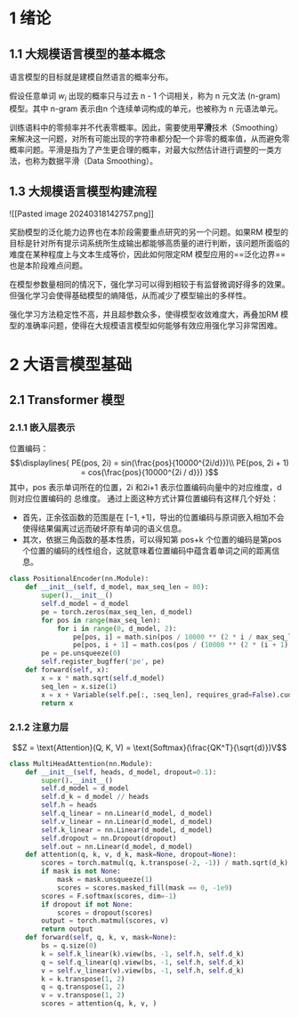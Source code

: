 # 1 绪论
## 1.1 大规模语言模型的基本概念
语言模型的目标就是建模自然语言的概率分布。

假设任意单词 $w_i$ 出现的概率只与过去 n - 1 个词相关，称为 n 元文法 (n-gram) 模型。其中 n-gram 表示由n 个连续单词构成的单元，也被称为 n 元语法单元。

训练语料中的零频率并不代表零概率。因此，需要使用**平滑**技术（Smoothing）来解决这一问题，对所有可能出现的字符串都分配一个非零的概率值，从而避免零概率问题。平滑是指为了产生更合理的概率，对最大似然估计进行调整的一类方法，也称为数据平滑（Data Smoothing）。

## 1.3 大规模语言模型构建流程
![[Pasted image 20240318142757.png]]

奖励模型的泛化能力边界也在本阶段需要重点研究的另一个问题。如果RM 模型的目标是针对所有提示词系统所生成输出都能够高质量的进行判断，该问题所面临的难度在某种程度上与文本生成等价，因此如何限定RM 模型应用的==泛化边界==也是本阶段难点问题。

在模型参数量相同的情况下，强化学习可以得到相较于有监督微调好得多的效果。但强化学习会使得基础模型的熵降低，从而减少了模型输出的多样性。

强化学习方法稳定性不高，并且超参数众多，使得模型收敛难度大，再叠加RM 模型的准确率问题，使得在大规模语言模型如何能够有效应用强化学习非常困难。
# 2 大语言模型基础
## 2.1 Transformer 模型
### 2.1.1 嵌入层表示
位置编码：
$$\displaylines{
PE(pos, 2i) = sin(\frac{pos}{10000^{2i/d}})\\
PE(pos, 2i + 1) =  cos(\frac{pos}{10000^{2i / d}})
}$$
其中，pos 表示单词所在的位置，2i 和2i+1 表示位置编码向量中的对应维度，d 则对应位置编码的
总维度。
通过上面这种方式计算位置编码有这样几个好处：
- 首先，正余弦函数的范围是在 $[-1,+1]$，导出的位置编码与原词嵌入相加不会使得结果偏离过远而破坏原有单词的语义信息。
- 其次，依据三角函数的基本性质，可以得知第 pos+k 个位置的编码是第pos 个位置的编码的线性组合，这就意味着位置编码中蕴含着单词之间的距离信息。

```python
class PositionalEncoder(nn.Module):
	def __init__(self, d_model, max_seq_len = 80):
		super().__init__()
		self.d_model = d_model
		pe = torch.zeros(max_seq_len, d_model)
		for pos in range(max_seq_len):
			for i in range(0, d_model, 2):
				pe[pos, i] = math.sin(pos / 10000 ** (2 * i / max_seq_len))
				pe[pos, i + 1] = math.cos(pos / (10000 ** (2 * (i + 1) / d_model)))
		pe = pe.unsqueeze(0)
		self.register_bugffer('pe', pe)
	def forward(self, x):
		x = x * math.sqrt(self.d_model)
		seq_len = x.size(1)
		x = x + Variable(self.pe[:, :seq_len], requires_grad=False).cuda()
		return x
```
### 2.1.2 注意力层
$$Z = \text{Attention}(Q, K, V) = \text{Softmax}(\frac{QK^T}{\sqrt{d}})V$$
```python
class MultiHeadAttention(nn.Module):
	def __init__(self, heads, d_model, dropout=0.1):
		super().__init__()
		self.d_model = d_model
		self.d_k = d_model // heads
		self.h = heads
		self.q_linear = nn.Linear(d_model, d_model)
		self.v_linear = nn.Linear(d_model, d_model)
		self.k_linear = nn.Linear(d_model, d_model)
		self.dropout = nn.Dropout(dropout)
		self.out = nn.Linear(d_model, d_model)
	def attention(q, k, v, d_k, mask=None, dropout=None):
		scores = torch.matmul(q, k.transpose(-2, -1)) / math.sqrt(d_k)
		if mask is not None:
			mask = mask.unsqueeze(1)
			scores = scores.masked_fill(mask == 0, -1e9)
		scores = F.softmax(scores, dim=-1)
		if dropout if not None:
			scores = dropout(scores)
		output = torch.matmul(scores, v)
		return output
	def forward(self, q, k, v, mask=None):
		bs = q.size(0)
		k = self.k_linear(k).view(bs, -1, self.h, self.d_k)
		q = self.q_linear(q).view(bs, -1, self.h, self.d_k)
		v = self.v_linear(v).view(bs, -1, self.h, self.d_k)
		k = k.transpose(1, 2)
		q = q.transpose(1, 2)
		v = v.transpose(1, 2)
		scores = attention(q, k, v, )
```